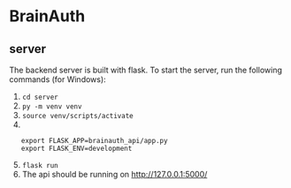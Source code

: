 # BrainAuth

## server

The backend server is built with flask. To start the server, run the following commands (for Windows):

1. ```cd server ```
2. ```py -m venv venv```
3. ```source venv/scripts/activate```
4.
```
   export FLASK_APP=brainauth_api/app.py
   export FLASK_ENV=development
```
5. ```flask run```
6. The api should be running on http://127.0.0.1:5000/
